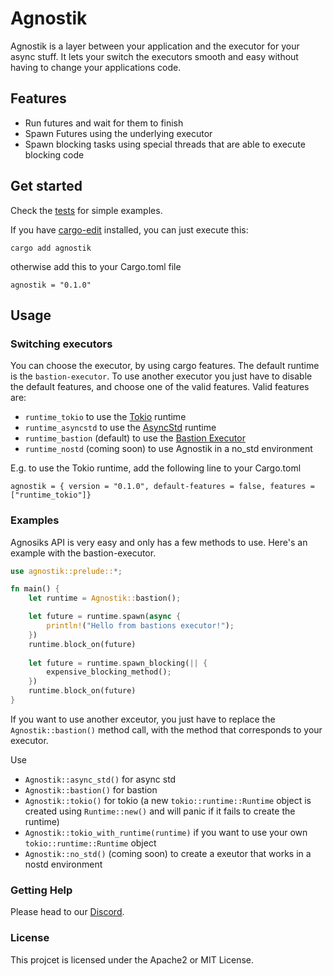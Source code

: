 # Agnostik

Agnostik is a layer between your application and the executor for your async stuff.
It lets your switch the executors smooth and easy without having to change your applications code.

## Features

- Run futures and wait for them to finish
- Spawn Futures using the underlying executor
- Spawn blocking tasks using special threads that are able to execute blocking code

## Get started

Check the [tests](https://github.com/bastion-rs/agnostik/tree/master/tests) for simple examples.

If you have [cargo-edit](https://github.com/killercup/cargo-edit) installed, you can just execute 
this:
```
cargo add agnostik
```

otherwise add this to your Cargo.toml file
```
agnostik = "0.1.0"
```

## Usage

### Switching executors

You can choose the executor, by using cargo features.
The default runtime is the `bastion-executor`.
To use another executor you just have to disable the default features, and choose one of the valid features.
Valid features are: 
- `runtime_tokio` to use the [Tokio](https://tokio.rs) runtime
- `runtime_asyncstd` to use the [AsyncStd](https://async.rs) runtime
- `runtime_bastion` (default) to use the [Bastion Executor](https://crates.io/crates/bastion-executor)
- `runtime_nostd` (coming soon) to use Agnostik in a no_std environment

E.g. to use the Tokio runtime, add the following line to your Cargo.toml
```
agnostik = { version = "0.1.0", default-features = false, features = ["runtime_tokio"]}
```

### Examples

Agnosiks API is very easy and only has a few methods to use.
Here's an example with the bastion-executor.

```rust
use agnostik::prelude::*;

fn main() {
    let runtime = Agnostik::bastion();

    let future = runtime.spawn(async {
        println!("Hello from bastions executor!");
    })
    runtime.block_on(future)
    
    let future = runtime.spawn_blocking(|| {
        expensive_blocking_method();
    })
    runtime.block_on(future)
}
```

If you want to use another exceutor, you just have to replace the `Agnostik::bastion()`
method call, with the method that corresponds to your executor.

Use
- `Agnostik::async_std()` for async std
- `Agnostik::bastion()` for bastion
- `Agnostik::tokio()` for tokio (a new `tokio::runtime::Runtime` object is created using `Runtime::new()` and will panic if it fails to create the runtime)
- `Agnostik::tokio_with_runtime(runtime)` if you want to use your own `tokio::runtime::Runtime` object
- `Agnostik::no_std()` (coming soon) to create a exeutor that works in a nostd environment

### Getting Help

Please head to our [Discord](https://discord.gg/DqRqtRT).

### License

This projcet is licensed under the Apache2 or MIT License.
